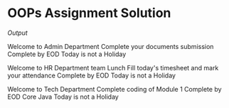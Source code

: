 # OOPs Assignment Solution

_Output_

 Welcome to Admin Department
Complete your documents submission
Complete by EOD
Today is not a Holiday

 Welcome to HR Department
team Lunch
Fill today's timesheet and mark your attendance
Complete by EOD
Today is not a Holiday


 Welcome to Tech Department
Complete coding of Module 1
Complete by EOD
 Core Java
Today is not a Holiday